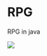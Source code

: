 # RPG
RPG in java

![](https://cdn.discordapp.com/attachments/853431460211982380/885558000994091018/68747470733a2f2f63646e2e646973636f72646170702e636f6d2f6174746163686d656e74732f3737303532383836373831.png)

